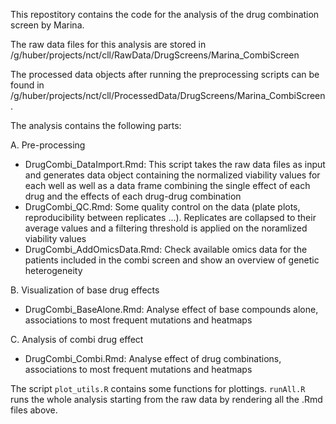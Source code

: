 This repostitory contains the code for the analysis of the drug combination screen by Marina.

The raw data files for this analysis are stored in /g/huber/projects/nct/cll/RawData/DrugScreens/Marina_CombiScreen

The processed data objects after running the preprocessing scripts can be found in /g/huber/projects/nct/cll/ProcessedData/DrugScreens/Marina_CombiScreen.

The analysis contains the following parts:

A. Pre-processing
- DrugCombi_DataImport.Rmd: This script takes the raw data files as input and generates data object containing the normalized viability values for each well as well as a data frame combining the single effect of each drug and the effects of each drug-drug combination
- DrugCombi_QC.Rmd: Some quality control on the data (plate plots, reproducibility between replicates ...). Replicates are collapsed to their average values and a filtering threshold is applied on the noramlized viability values
- DrugCombi_AddOmicsData.Rmd: Check available omics data for the patients included in the combi screen and show an overview of genetic heterogeneity

B. Visualization of base drug effects
- DrugCombi_BaseAlone.Rmd: Analyse effect of base compounds alone, associations to most frequent mutations and heatmaps

C. Analysis of combi drug effect
- DrugCombi_Combi.Rmd: Analyse effect of drug combinations, associations to most frequent mutations and heatmaps


The script `plot_utils.R` contains some functions for plottings. `runAll.R` runs the whole analysis starting from the raw data by rendering all the .Rmd files above.
